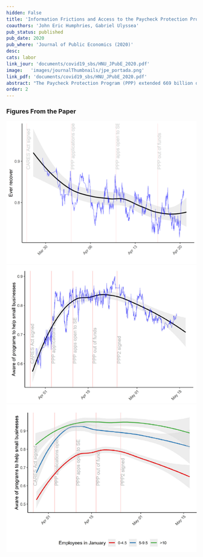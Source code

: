 ```yaml
---
hidden: False
title: 'Information Frictions and Access to the Paycheck Protection Program'
coauthors: 'John Eric Humphries, Gabriel Ulyssea'
pub_status: published
pub_date: 2020
pub_where: 'Journal of Public Economics (2020)'
desc:
cats: labor
link_jour: 'documents/covid19_sbs/HNU_JPubE_2020.pdf'
image:   'images/journalThumbnails/jpe_portada.png'
link_pdf: 'documents/covid19_sbs/HNU_JPubE_2020.pdf'
abstract: "The Paycheck Protection Program (PPP) extended 669 billion dollars of forgivable loans in an unprecedented effort to support small businesses affected by the COVID-19 crisis. This paper provides evidence that information frictions and the ``first-come, first-served'' design of the PPP program skewed its resources towards larger firms and may have permanently reduced it's effectiveness. Using new daily survey data on small businesses in the U.S., we show that the smallest businesses were less aware of the PPP and less likely to apply. If they did apply, the smallest businesses applied later, faced longer processing times, and were less likely to have their application approved. These frictions may have mattered, as businesses that received aid report fewer layoffs, higher employment, and improved expectations about the future."
order: 2
---
```





### Figures From the Paper

<div class='full'>
  <div class='row'>
    <div class='large-12 columns'>
      <div class='mod modBoxedSlider'>
        <div class='slides'>
          <div class='slide'>
            <img alt="" src="documents/covid19_sbs/recover_ever_comb_change_over_time.png" />
          </div>
          <div class='slide'>
            <img alt="" src="documents/covid19_sbs/awareness.png" />
          </div>
          <div class='slide'>
            <img alt="" src="documents/covid19_sbs/awareness_by_size.png" />
          </div>                                  
          </div>       
        </div>
      </div>
    </div>
  </div>
